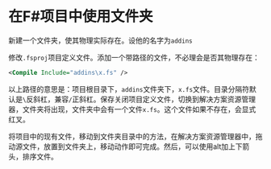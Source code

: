 # 在F#项目中使用文件夹

新建一个文件夹，使其物理实际存在。设他的名字为`addins`

修改`.fsproj`项目定义文件。添加一个带路径的文件，不必理会是否其物理存在：

```xml
<Compile Include="addins\x.fs" />
```

以上路径的意思是：项目根目录下，`addins`文件夹下，`x.fs`文件。目录分隔符默认是`\`反斜杠，兼容`/`正斜杠。保存关闭项目定义文件，切换到解决方案资源管理器，文件夹将出现，文件夹中会有一个文件`x.fs`。这个文件如果不存在，会显式红叉。

将项目中的现有文件，移动到文件夹目录中的方法，在解决方案资源管理器中，拖动源文件，放置到文件夹上，移动动作即可完成。然后，可以使用alt加上下箭头，排序文件。


